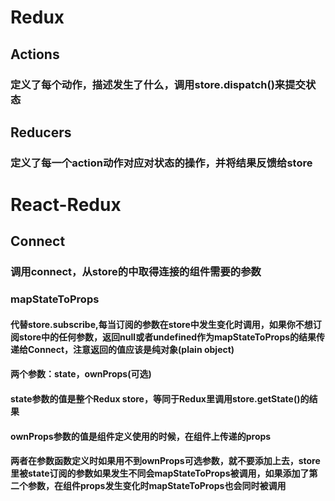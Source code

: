 # Redux

## Actions
### 定义了每个动作，描述发生了什么，调用store.dispatch()来提交状态

## Reducers
### 定义了每一个action动作对应对状态的操作，并将结果反馈给store


# React-Redux

## Connect
### 调用connect，从store的中取得连接的组件需要的参数

### mapStateToProps
#### 代替store.subscribe,每当订阅的参数在store中发生变化时调用，如果你不想订阅store中的任何参数，返回null或者undefined作为mapStateToProps的结果传递给Connect，注意返回的值应该是纯对象(plain object)
#### 两个参数：state，ownProps(可选)
#### state参数的值是整个Redux store，等同于Redux里调用store.getState()的结果
#### ownProps参数的值是组件定义使用的时候，在组件上传递的props
#### 两者在参数函数定义时如果用不到ownProps可选参数，就不要添加上去，store里被state订阅的参数如果发生不同会mapStateToProps被调用，如果添加了第二个参数，在组件props发生变化时mapStateToProps也会同时被调用
